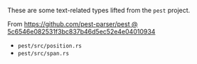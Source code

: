 These are some text-related types lifted from the `pest` project.

From [https://github.com/pest-parser/pest @ 5c6546e082531f3bc837b46d5ec52e4e04010934](https://github.com/pest-parser/pest/tree/5c6546e082531f3bc837b46d5ec52e4e04010934/pest/src)

- `pest/src/position.rs`
- `pest/src/span.rs`
